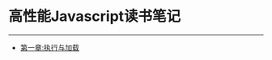 # 高性能Javascript读书笔记

---
* [第一章:执行与加载](https://github.com/Rcong/Reading/blob/master/%E9%AB%98%E6%80%A7%E8%83%BDJavaScript/%E9%AB%98%E6%80%A7%E8%83%BDJavaScript%E5%AD%A6%E4%B9%A0%E7%AC%94%E8%AE%B0-%E6%89%A7%E8%A1%8C%E4%B8%8E%E5%8A%A0%E8%BD%BD.md)

